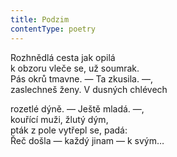```yaml
---
title: Podzim
contentType: poetry
---
```


<section>

Rozhnědlá cesta jak opilá  
k obzoru vleče se, už soumrak.  
Pás okrů tmavne. — Ta zkusila. —,  
zaslechneš ženy. V dusných chlévech

rozetlé dýně. — Ještě mladá. —,  
kouřící muži, žlutý dým,  
pták z pole vytřepl se, padá:  
Řeč došla — každý jinam — k svým…

</section>
